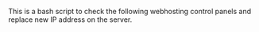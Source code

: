 This is a bash script to check the following webhosting control panels and replace new IP address on the server.
